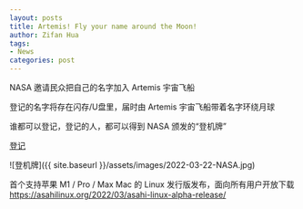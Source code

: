 ```yaml
---
layout: posts
title: Artemis! Fly your name around the Moon!
author: Zifan Hua
tags:
- News
categories: post
---
```


NASA 邀请民众把自己的名字加入 Artemis 宇宙飞船

登记的名字将存在闪存/U盘里，届时由 Artemis 宇宙飞船带着名字环绕月球

谁都可以登记，登记的人，都可以得到 NASA 颁发的“登机牌”

[登记](https://www.nasa.gov/send-your-name-with-artemis/)

![登机牌]({{ site.baseurl }}/assets/images/2022-03-22-NASA.jpg)

首个支持苹果 M1 / Pro / Max Mac 的 Linux 发行版发布，面向所有用户开放下载
https://asahilinux.org/2022/03/asahi-linux-alpha-release/


